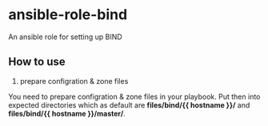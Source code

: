 ansible-role-bind
===

An ansible role for setting up BIND

## How to use
1. prepare configration & zone files

You need to prepare configration & zone files in your playbook. Put then into expected directories which as default are **files/bind/{{ hostname }}/** and **files/bind/{{ hostname }}/master/**.

